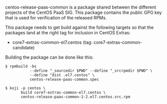 centos-release-paas-common is a package shared between the different
projects of the CentOS PaaS SIG. This package contains the public GPG key
that is used for verification of the released RPMs.

This package needs to get build against the following targets so that the
packages land at the right tag for inclusion in CentOS Extras:

 - core7-extras-common-el7.centos (tag: core7-extras-common-candidate)

Building the package can be done like this:


    $ rpmbuild -bs
               --define "_sourcedir $PWD" --define "_srcrpmdir $PWD" \
               --define "dist .el7.centos" \
               centos-release-paas-common.spec

    $ koji -p centos \
           build core7-extras-common-el7.centos \
           centos-release-paas-common-1-2.el7.centos.src.rpm


